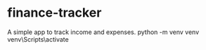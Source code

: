 # finance-tracker
A simple app to track income and expenses.
python -m venv venv
venv\Scripts\activate

